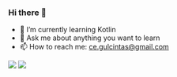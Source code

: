 ### Hi there 👋
- 🌱 I’m currently learning Kotlin
- 💬 Ask me about anything you want to learn
- 📫 How to reach me: ce.gulcintas@gmail.com

<img src = "https://github-readme-stats.vercel.app/api/top-langs/?username=gulcint&layout=compact">
<img src ="https://github-readme-stats.vercel.app/api?username=gulcint">

